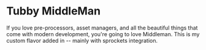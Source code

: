 Tubby MiddleMan
===============

If you love pre-processors, asset managers, and all the beautiful things that come with modern development, you're going to love Middleman. This is my custom flavor added in -- mainly with sprockets integration.

